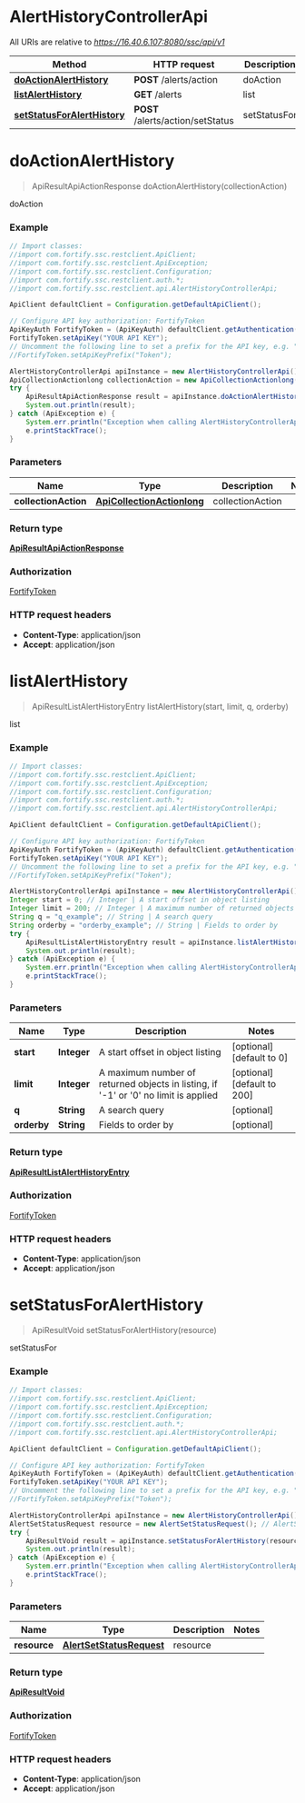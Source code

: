 # AlertHistoryControllerApi

All URIs are relative to *https://16.40.6.107:8080/ssc/api/v1*

Method | HTTP request | Description
------------- | ------------- | -------------
[**doActionAlertHistory**](AlertHistoryControllerApi.md#doActionAlertHistory) | **POST** /alerts/action | doAction
[**listAlertHistory**](AlertHistoryControllerApi.md#listAlertHistory) | **GET** /alerts | list
[**setStatusForAlertHistory**](AlertHistoryControllerApi.md#setStatusForAlertHistory) | **POST** /alerts/action/setStatus | setStatusFor


<a name="doActionAlertHistory"></a>
# **doActionAlertHistory**
> ApiResultApiActionResponse doActionAlertHistory(collectionAction)

doAction

### Example
```java
// Import classes:
//import com.fortify.ssc.restclient.ApiClient;
//import com.fortify.ssc.restclient.ApiException;
//import com.fortify.ssc.restclient.Configuration;
//import com.fortify.ssc.restclient.auth.*;
//import com.fortify.ssc.restclient.api.AlertHistoryControllerApi;

ApiClient defaultClient = Configuration.getDefaultApiClient();

// Configure API key authorization: FortifyToken
ApiKeyAuth FortifyToken = (ApiKeyAuth) defaultClient.getAuthentication("FortifyToken");
FortifyToken.setApiKey("YOUR API KEY");
// Uncomment the following line to set a prefix for the API key, e.g. "Token" (defaults to null)
//FortifyToken.setApiKeyPrefix("Token");

AlertHistoryControllerApi apiInstance = new AlertHistoryControllerApi();
ApiCollectionActionlong collectionAction = new ApiCollectionActionlong(); // ApiCollectionActionlong | collectionAction
try {
    ApiResultApiActionResponse result = apiInstance.doActionAlertHistory(collectionAction);
    System.out.println(result);
} catch (ApiException e) {
    System.err.println("Exception when calling AlertHistoryControllerApi#doActionAlertHistory");
    e.printStackTrace();
}
```

### Parameters

Name | Type | Description  | Notes
------------- | ------------- | ------------- | -------------
 **collectionAction** | [**ApiCollectionActionlong**](ApiCollectionActionlong.md)| collectionAction |

### Return type

[**ApiResultApiActionResponse**](ApiResultApiActionResponse.md)

### Authorization

[FortifyToken](../README.md#FortifyToken)

### HTTP request headers

 - **Content-Type**: application/json
 - **Accept**: application/json

<a name="listAlertHistory"></a>
# **listAlertHistory**
> ApiResultListAlertHistoryEntry listAlertHistory(start, limit, q, orderby)

list

### Example
```java
// Import classes:
//import com.fortify.ssc.restclient.ApiClient;
//import com.fortify.ssc.restclient.ApiException;
//import com.fortify.ssc.restclient.Configuration;
//import com.fortify.ssc.restclient.auth.*;
//import com.fortify.ssc.restclient.api.AlertHistoryControllerApi;

ApiClient defaultClient = Configuration.getDefaultApiClient();

// Configure API key authorization: FortifyToken
ApiKeyAuth FortifyToken = (ApiKeyAuth) defaultClient.getAuthentication("FortifyToken");
FortifyToken.setApiKey("YOUR API KEY");
// Uncomment the following line to set a prefix for the API key, e.g. "Token" (defaults to null)
//FortifyToken.setApiKeyPrefix("Token");

AlertHistoryControllerApi apiInstance = new AlertHistoryControllerApi();
Integer start = 0; // Integer | A start offset in object listing
Integer limit = 200; // Integer | A maximum number of returned objects in listing, if '-1' or '0' no limit is applied
String q = "q_example"; // String | A search query
String orderby = "orderby_example"; // String | Fields to order by
try {
    ApiResultListAlertHistoryEntry result = apiInstance.listAlertHistory(start, limit, q, orderby);
    System.out.println(result);
} catch (ApiException e) {
    System.err.println("Exception when calling AlertHistoryControllerApi#listAlertHistory");
    e.printStackTrace();
}
```

### Parameters

Name | Type | Description  | Notes
------------- | ------------- | ------------- | -------------
 **start** | **Integer**| A start offset in object listing | [optional] [default to 0]
 **limit** | **Integer**| A maximum number of returned objects in listing, if &#39;-1&#39; or &#39;0&#39; no limit is applied | [optional] [default to 200]
 **q** | **String**| A search query | [optional]
 **orderby** | **String**| Fields to order by | [optional]

### Return type

[**ApiResultListAlertHistoryEntry**](ApiResultListAlertHistoryEntry.md)

### Authorization

[FortifyToken](../README.md#FortifyToken)

### HTTP request headers

 - **Content-Type**: application/json
 - **Accept**: application/json

<a name="setStatusForAlertHistory"></a>
# **setStatusForAlertHistory**
> ApiResultVoid setStatusForAlertHistory(resource)

setStatusFor

### Example
```java
// Import classes:
//import com.fortify.ssc.restclient.ApiClient;
//import com.fortify.ssc.restclient.ApiException;
//import com.fortify.ssc.restclient.Configuration;
//import com.fortify.ssc.restclient.auth.*;
//import com.fortify.ssc.restclient.api.AlertHistoryControllerApi;

ApiClient defaultClient = Configuration.getDefaultApiClient();

// Configure API key authorization: FortifyToken
ApiKeyAuth FortifyToken = (ApiKeyAuth) defaultClient.getAuthentication("FortifyToken");
FortifyToken.setApiKey("YOUR API KEY");
// Uncomment the following line to set a prefix for the API key, e.g. "Token" (defaults to null)
//FortifyToken.setApiKeyPrefix("Token");

AlertHistoryControllerApi apiInstance = new AlertHistoryControllerApi();
AlertSetStatusRequest resource = new AlertSetStatusRequest(); // AlertSetStatusRequest | resource
try {
    ApiResultVoid result = apiInstance.setStatusForAlertHistory(resource);
    System.out.println(result);
} catch (ApiException e) {
    System.err.println("Exception when calling AlertHistoryControllerApi#setStatusForAlertHistory");
    e.printStackTrace();
}
```

### Parameters

Name | Type | Description  | Notes
------------- | ------------- | ------------- | -------------
 **resource** | [**AlertSetStatusRequest**](AlertSetStatusRequest.md)| resource |

### Return type

[**ApiResultVoid**](ApiResultVoid.md)

### Authorization

[FortifyToken](../README.md#FortifyToken)

### HTTP request headers

 - **Content-Type**: application/json
 - **Accept**: application/json

